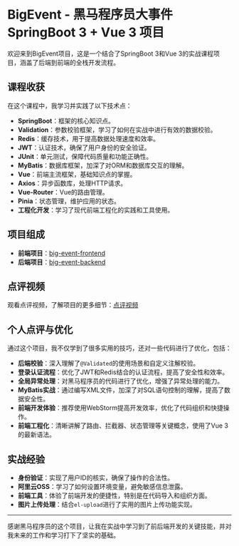 # BigEvent - 黑马程序员大事件 SpringBoot 3 + Vue 3 项目

欢迎来到BigEvent项目，这是一个结合了SpringBoot 3和Vue 3的实战课程项目，涵盖了后端到前端的全栈开发流程。

## 课程收获

在这个课程中，我学习并实践了以下技术点：

- **SpringBoot**：框架的核心知识点。
- **Validation**：参数校验框架，学习了如何在实战中进行有效的数据校验。
- **Redis**：缓存技术，用于提高数据处理速度和效率。
- **JWT**：认证技术，确保了用户身份的安全验证。
- **JUnit**：单元测试，保障代码质量和功能正确性。
- **MyBatis**：数据库框架，加深了对ORM和数据库交互的理解。
- **Vue**：前端主流框架，基础知识点的掌握。
- **Axios**：异步函数库，处理HTTP请求。
- **Vue-Router**：Vue的路由管理。
- **Pinia**：状态管理，维护应用的状态。
- **工程化开发**：学习了现代前端工程化的实践和工具使用。

## 项目组成

- **前端项目**：[big-event-frontend](https://github.com/BaichuanTang/BigEvent/tree/main/big-event-frontend)
- **后端项目**：[big-event-backend]([#](https://github.com/BaichuanTang/BigEvent/tree/main/big-event-backend))

## 点评视频

观看点评视频，了解项目的更多细节：[点评视频](https://www.bilibili.com/video/BV1Ga4y1S7jc/)

## 个人点评与优化

通过这个项目，我不仅学到了很多实用的技巧，还对一些代码进行了优化，包括：

- **后端校验**：深入理解了`@Validated`的使用场景和自定义注解校验。
- **登录认证流程**：优化了JWT和Redis结合的认证流程，提高了安全性和效率。
- **全局异常处理**：对黑马程序员的代码进行了优化，增强了异常处理的能力。
- **MyBatis实战**：通过编写XML文件，加深了对SQL语句控制的理解，提高了数据安全性。
- **前端开发体验**：推荐使用WebStorm提高开发效率，优化了代码组织和快捷操作。
- **前端工程化**：清晰讲解了路由、拦截器、状态管理等关键概念，使用了Vue 3的最新语法。

## 实战经验

- **身份验证**：实现了用户ID的核实，确保了操作的合法性。
- **阿里云OSS**：学习了如何设置环境变量，避免敏感信息泄露。
- **前端工具**：体验了前端开发的便捷性，特别是在代码导入和组织方面。
- **图片上传处理**：结合`el-upload`进行了实用的图片上传功能实现。

---

感谢黑马程序员的这个项目，让我在实战中学习到了前后端开发的关键技能，并对我未来的工作和学习打下了坚实的基础。
